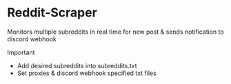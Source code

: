 # Reddit-Scraper
Monitors multiple subreddits in real time for new post &amp; sends notification to discord webhook

Important

- Add desired subreddits into subreddits.txt
- Set proxies & discord webhook specified txt files
